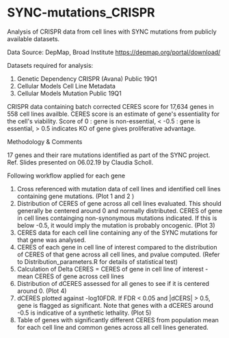 # SYNC-mutations_CRISPR
Analysis of CRISPR data from cell lines with SYNC mutations from publicly available datasets.

Data Source: DepMap, Broad Institute
    https://depmap.org/portal/download/
    
Datasets required for analysis: 
1. Genetic Dependency CRISPR (Avana) Public 19Q1 
2. Cellular Models Cell Line Metadata
3. Cellular Models Mutation Public 19Q1

CRISPR data containing batch corrected CERES score for 17,634 genes in 558 cell lines availble. CERES score is an estimate of gene's essentiality for the cell's viability. 
Score of 0 : gene is non-essential, < -0.5 : gene is essential, > 0.5 indicates KO of gene gives proliferative advantage.

Methodology & Comments

17 genes and their rare mutations identified as part of the SYNC project.  
Ref. Slides presented on 06.02.19 by Claudia Scholl. 

Following workflow applied for each gene
1. Cross referenced with mutation data of cell lines and identified cell lines containing gene mutations. (Plot 1 and 2 )
2. Distribution of CERES of gene across all cell lines evaluated. This should generally be centered around 0 and normally distributed. CERES of gene in cell lines containging non-synonymous mutations indicated. If this is below -0.5, it would imply the mutation is probably oncogenic. (Plot 3)
3. CERES data for each cell line containing any of the SYNC mutations for that gene was analysed. 
4. CERES of each gene in cell line of interest compared to the distribution of CERES of that gene across all cell lines, and pvalue computed. (Refer to Distribution_parameters.R for details of statistical test)
5. Calculation of Delta CERES = CERES of gene in cell line of interest - mean CERES of gene across cell lines 
6. Distribution of dCERES assessed for all genes to see if it is centered around 0. (Plot 4)
7. dCERES plotted against -log10FDR. If FDR < 0.05 and |dCERS| > 0.5,  gene is flagged as significant. Note that genes with a dCERES around -0.5 is indicative of a synthetic lethality. (Plot 5)
8. Table of genes with significantly different CERES from population mean for each cell line and common genes across all cell lines generated.
		







